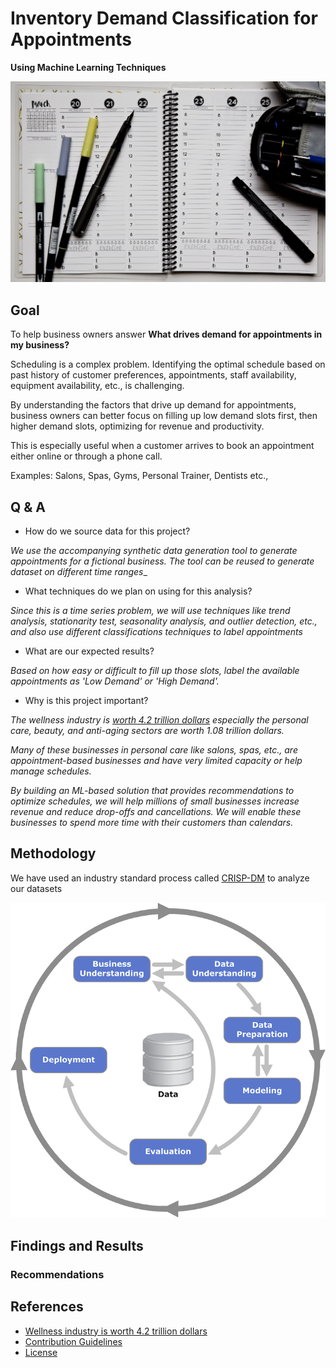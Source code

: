 # Inventory Demand Classification for Appointments 
**Using Machine Learning Techniques** 

![planner](images/planner.png)

## Goal

To help business owners answer **What drives demand for appointments in my business?**

Scheduling is a complex problem. Identifying the optimal schedule based on past history of customer preferences, appointments, staff availability, equipment availability, etc., is challenging.
 
By understanding the factors that drive up demand for appointments, business owners can better focus on filling up low demand slots first, then higher demand slots, optimizing for revenue and productivity. 

This is especially useful when a customer arrives to book an appointment either online or through a phone call.

Examples: Salons, Spas, Gyms, Personal Trainer, Dentists etc.,

## Q & A

* How do we source data for this project?

_We use the accompanying synthetic data generation tool to generate appointments for a fictional business. The tool can be reused to generate dataset on different time ranges__

* What techniques do we plan on using for this analysis? 

_Since this is a time series problem, we will use techniques like trend analysis, stationarity test, seasonality analysis, and outlier detection, etc., and also use different classifications techniques to label appointments_

* What are our expected results?

_Based on how easy or difficult to fill up those slots, label the available appointments as 'Low Demand' or 'High Demand'._

* Why is this project important?

_The wellness industry is [worth 4.2 trillion dollars](https://policyadvice.net/insurance/insights/health-wellness-industry/) especially the personal care, beauty, and anti-aging sectors are worth 1.08 trillion dollars._

_Many of these businesses in personal care like salons, spas, etc., are appointment-based businesses and have very limited capacity or help manage schedules._

_By building an ML-based solution that provides recommendations to optimize schedules, we will help millions of small businesses increase revenue and reduce drop-offs and cancellations. We will enable these businesses to spend more time with their customers than calendars._

## Methodology 

We have used an industry standard process called [CRISP-DM](https://mo-pcco.s3.us-east-1.amazonaws.com/BH-PCMLAI/module_11/readings_starter.zip) to analyze our datasets

![CRISP-DM](./images/CRISP-DM_Process_Diagram.png)

## Findings and Results

###

### Recommendations

## References

* [Wellness industry is worth 4.2 trillion dollars](https://policyadvice.net/insurance/insights/health-wellness-industry/)
* [Contribution Guidelines](./CONTRIBUTING.md)
* [License](./LICENSE)


